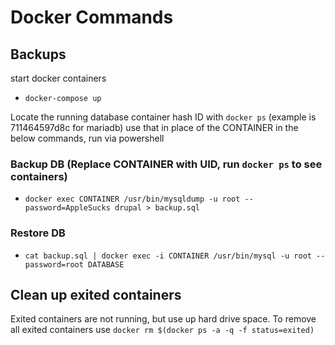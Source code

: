 # Docker Commands

## Backups

start docker containers

- `docker-compose up`

Locate the running database container hash ID with `docker ps` (example is 711464597d8c for mariadb) use that in place of the CONTAINER in the below commands, run via powershell

### Backup DB (Replace CONTAINER with UID, run `docker ps` to see containers)

- `docker exec CONTAINER /usr/bin/mysqldump -u root --password=AppleSucks drupal > backup.sql`

### Restore DB

- `cat backup.sql | docker exec -i CONTAINER /usr/bin/mysql -u root --password=root DATABASE`

## Clean up exited containers

Exited containers are not running, but use up hard drive space. To remove all exited containers use `docker rm $(docker ps -a -q -f status=exited)`
